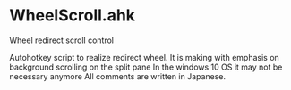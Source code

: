 # WheelScroll.ahk
Wheel redirect scroll control

Autohotkey script to realize redirect wheel.
It is making with emphasis on background scrolling on the split pane
In the windows 10 OS it may not be necessary anymore
All comments are written in Japanese.
